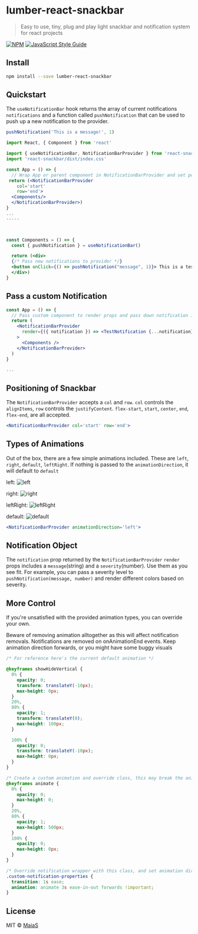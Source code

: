 # lumber-react-snackbar

> Easy to use, tiny, plug and play light snackbar and notification system for react projects

[![NPM](https://img.shields.io/npm/v/react-snackbar.svg)](https://www.npmjs.com/package/react-snackbar) [![JavaScript Style Guide](https://img.shields.io/badge/code_style-standard-brightgreen.svg)](https://standardjs.com)

## Install

```bash
npm install --save lumber-react-snackbar
```

## Quickstart

The `useNotificationBar` hook returns the array of current notifications `notifications` and a function called `pushNotification` that can be used to push up a new notification to the provider.

```js
pushNotification('This is a message!', 1)
```

```jsx
import React, { Component } from 'react'

import { useNotificationBar, NotificationBarProvider } from 'react-snackbar'
import 'react-snackbar/dist/index.css'

const App = () => {
  // Wrap App or parent component in NotificationBarProvider and set positioning.
 return (<NotificationBarProvider
    col='start'
    row='end'>
  <Components/>
  </NotificationBarProvider>)
}
...
-----



const Components = () => {
  const { pushNotification } = useNotificationBar()

  return (<div>
  {/* Pass new notifications to provider */}
  <button onClick={() => pushNotification("message", 1)}> This is a test!
  </div>)
}
```

## Pass a custom Notification

```jsx
const App = () => {
  // Pass custom component to render props and pass down notification into custom component
  return (
    <NotificationBarProvider
      render={({ notification }) => <TestNotification {...notification} />}
    >
      <Components />
    </NotificationBarProvider>
  )
}

...

```

## Positioning of Snackbar

The `NotificationBarProvider` accepts a `col` and `row`. `col` controls the `alignItems`, `row` controls the `justifyContent`. `flex-start`, `start`, `center`, `end`, `flex-end`, are all accepted.

```jsx
<NotificationBarProvider col='start' row='end'>
```

## Types of Animations

Out of the box, there are a few simple animations included. These are `left`, `right`, `default`, `leftRight`. If nothing is passed to the `animationDirection`, it will default to `default`

left:
![left](https://user-images.githubusercontent.com/90791391/188985641-03b8acef-9a65-4f06-aa5c-64b215ca4f28.gif)


right:
![right](https://user-images.githubusercontent.com/90791391/188985621-4f6f6586-ddf9-466e-bf6c-70af197a8cac.gif)


leftRight:
![leftRight](https://user-images.githubusercontent.com/90791391/188985611-b450b4c3-a004-41da-9f77-2738a9bb8775.gif)


default:
![default](https://user-images.githubusercontent.com/90791391/188985574-5827a6f8-fb2c-43a7-af0c-e9e43832a90c.gif)


```jsx
<NotificationBarProvider animationDirection='left'>
```

## Notification Object

The `notification` prop returned by the `NotificationBarProvider` `render` props includes a `message`(string) and a `severity`(number). Use them as you see fit. For example, you can pass a severity level to `pushNotification(message, number)` and render different colors based on severity.

## More Control

If you're unsatisfied with the provided animation types, you can override your own.

Beware of removing animation alltogether as this will affect notification removals. Notifications are removed on onAnimationEnd events. Keep animation direction forwards, or you might have some buggy visuals

```css
/* For reference here's the current default animation */

@keyframes showHideVertical {
  0% {
    opacity: 0;
    transform: translateY(-10px);
    max-height: 0px;
  }
  20%,
  80% {
    opacity: 1;
    transform: translateY(0);
    max-height: 100px;
  }

  100% {
    opacity: 0;
    transform: translateY(-10px);
    max-height: 0px;
  }
}
```

```css
/* Create a custom animation and override class, this may break the animation smoothness */
@keyframes animate {
  0% {
    opacity: 0;
    max-height: 0;
  }
  20%,
  80% {
    opacity: 1;
    max-height: 500px;
  }
  100% {
    opacity: 0;
    max-height: 0px;
  }
}

/* Override notification wrapper with this class, and set animation direction to 'forwards'. Beware of removing animation. onAnimationEnd removes notification */
.custom-notification-properties {
  transition: 1s ease;
  animation: animate 3s ease-in-out forwards !important;
}
```

## License

MIT © [MaiaS](https://github.com/MaiaS)

